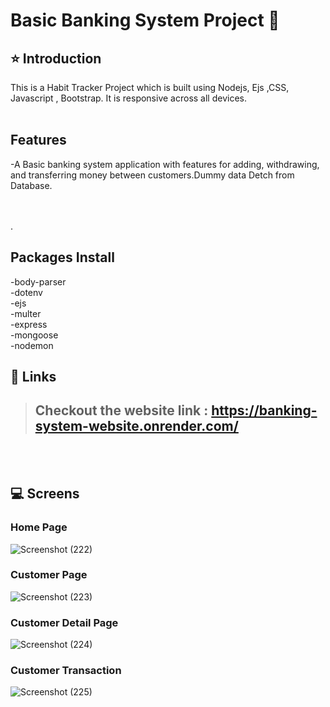 # Basic Banking System Project 🏦
 
## ⭐ Introduction

This is a Habit Tracker  Project which is built using Nodejs, Ejs ,CSS, Javascript , Bootstrap. It is responsive across all devices.
<br/>
<br/>

## Features
-A Basic banking system application with features for adding, withdrawing, and transferring money between customers.Dummy data Detch from Database.

<br/>
<br/>
.


## Packages Install
-body-parser <br/>
-dotenv<br/>
-ejs<br/>
-multer<br/>
-express<br/>
-mongoose<br/>
-nodemon<br/>

## 🔗 Links

> ## Checkout the website link : https://banking-system-website.onrender.com/

<br/>
<br/>

## 💻 Screens


### Home Page

![Screenshot (222)](https://user-images.githubusercontent.com/102378038/226185958-448f6c1a-a18f-4efc-bd96-a493cdf6a80f.png)

### Customer Page

![Screenshot (223)](https://user-images.githubusercontent.com/102378038/226185989-e7a164b7-e8e4-4182-bcd1-69157655e71e.png)

### Customer Detail Page

![Screenshot (224)](https://user-images.githubusercontent.com/102378038/226186022-16a98b12-dbba-4bf3-8ef8-f3bab2750a9c.png)
### Customer Transaction

![Screenshot (225)](https://user-images.githubusercontent.com/102378038/226186052-959a0377-6140-4aab-abcc-5738827ab2df.png)

